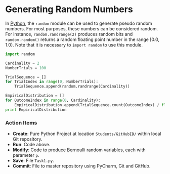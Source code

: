 # Generating Random Numbers

In [Python](https://www.python.org), the `random` module can be used to generate pseudo random numbers.
For most purposes, these numbers can be considered random.
For instance, `random.randrange(2)` produces random bits and `random.random()` returns a random floating point number in the range [0.0, 1.0).
Note that it is necessary to `import random` to use this module.

```python
import random

Cardinality = 2
NumberTrials = 100

TrialSequence = []
for TrialIndex in range(0, NumberTrials):
    TrialSequence.append(random.randrange(Cardinality))

EmpiricalDistribution = []
for OutcomeIndex in range(0, Cardinality):
    EmpiricalDistribution.append(TrialSequence.count(OutcomeIndex) / float(NumberTrials))
print EmpiricalDistribution
```

### Action Items

* __Create__: Pure Python Project at location `Students/GitHubID/` within local Git repository.
* __Run__: Code above.
* __Modify__: Code to produce Bernoulli random variables, each with parameter `p`.
* __Save__: File `Task1.py`.
* __Commit__: File to master repository using PyCharm, Git and GitHub.


